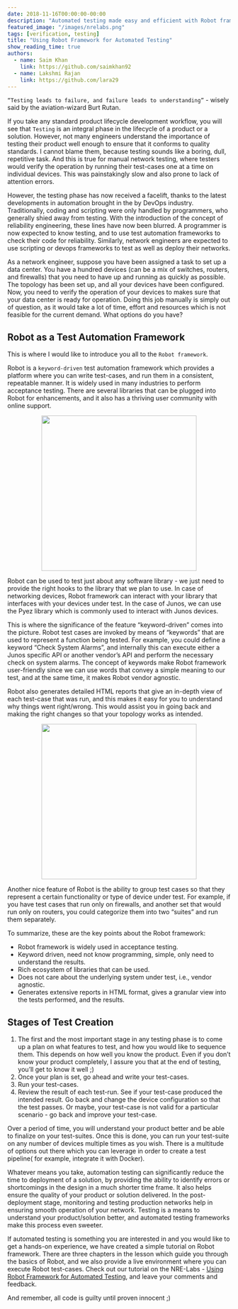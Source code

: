 ```yaml
---
date: 2018-11-16T00:00:00-00:00
description: "Automated testing made easy and efficient with Robot framework"
featured_image: "/images/nrelabs.png"
tags: [verification, testing]
title: "Using Robot Framework for Automated Testing"
show_reading_time: true
authors:
  - name: Saim Khan
    link: https://github.com/saimkhan92
  - name: Lakshmi Rajan
    link: https://github.com/lara29
---
```

`“Testing leads to failure, and failure leads to understanding”` - wisely said by the aviation-wizard Burt Rutan.

If you take any standard product lifecycle development workflow, you will see that `Testing` is an integral phase in the lifecycle of a product or a solution. However, not many engineers understand the importance of testing their product well enough to ensure that it conforms to quality standards. I cannot blame them, because testing sounds like a boring, dull, repetitive task. And this is true for manual network testing, where testers would verify the operation by running their test-cases one at a time on individual devices. This was painstakingly slow and also prone to lack of attention errors.

However, the testing phase has now received a facelift, thanks to the latest developments in automation brought in the by DevOps industry. Traditionally, coding and scripting were only handled by programmers, who generally shied away from testing. With the introduction of the concept of reliability engineering, these lines have now been blurred. A programmer is now expected to know testing, and to use test automation frameworks to check their code for reliability. Similarly, network engineers are expected to use scripting or devops frameworks to test as well as deploy their networks.

As a network engineer, suppose you have been assigned a task to set up a data center. You have a hundred devices (can be a mix of switches, routers, and firewalls) that you need to have up and running as quickly as possible. The topology has been set up, and all your devices have been configured. Now, you need to verify the operation of your devices to makes sure that your data center is ready for operation. Doing this job manually is simply out of question, as it would take a lot of time, effort and resources which is not feasible for the current demand. What options do you have?

## Robot as a Test Automation Framework
This is where I would like to introduce you all to the `Robot framework`. 

Robot is a `keyword-driven` test automation framework which provides a platform where you can write test-cases, and run them in a consistent, repeatable manner. It is widely used in many industries to perform acceptance testing. There are several libraries that can be plugged into Robot for enhancements, and it also has a thriving user community with online support.

<div style="text-align:center;"><a href="/images/robot-fwk-architecture.png"><img src="/images/robot-fwk-architecture.png" style="width: 350px;display: block;margin: 0 auto;" ></a></div>

Robot can be used to test just about any software library - we just need to provide the right hooks to the library that we plan to use. In case of networking devices, Robot framework can interact with your library that interfaces with your devices under test. In the case of Junos, we can use the Pyez library which is commonly used to interact with Junos devices.

This is where the significance of the feature “keyword-driven” comes into the picture. Robot test cases are invoked by means of “keywords” that are used to represent a function being tested. For example, you could define a keyword “Check System Alarms”, and internally this can execute either a Junos specific API or another vendor’s API and perform the necessary check on system alarms. The concept of keywords make Robot framework user-friendly since we can use words that convey a simple meaning to our test, and at the same time, it makes Robot vendor agnostic.

Robot also generates detailed HTML reports that give an in-depth view of each test-case that was run, and this makes it easy for you to understand why things went right/wrong. This would assist you in going back and making the right changes so that your topology works as intended.

<div style="text-align:center;"><a href="/images/robot-test-results.png"><img src="/images/robot-test-results.png" style="width: 350px;display: block;margin: 0 auto;" ></a></div>

Another nice feature of Robot is the ability to group test cases so that they represent a certain functionality or type of device under test. For example, if you have test cases that run only on firewalls, and another set that would run only on routers, you could categorize them into two “suites” and run them separately.

To summarize, these are the key points about the Robot framework:
+ Robot framework is widely used in acceptance testing.
+ Keyword driven, need not know programming, simple, only need to understand the results.
+ Rich ecosystem of libraries that can be used.
+ Does not care about the underlying system under test, i.e., vendor agnostic.
+ Generates extensive reports in HTML format, gives a granular view into the tests performed, and the results.

## Stages of Test Creation

1. The first and the most important stage in any testing phase is to come up a plan on what features to test, and how you would like to sequence them. This depends on how well you know the product. Even if you don’t know your product completely, I assure you that at the end of testing, you’ll get to know it well ;)
2. Once your plan is set, go ahead and write your test-cases.
3. Run your test-cases.
4. Review the result of each test-run. See if your test-case produced the intended result. Go back and change the device configuration so that the test passes. Or maybe, your test-case is not valid for a particular scenario - go back and improve your test-case.

Over a period of time, you will understand your product better and be able to finalize on your test-suites. Once this is done, you can run your test-suite on any number of devices multiple times as you wish. There is a multitude of options out there which you can leverage in order to create a test pipeline( for example, integrate it with Docker). 

Whatever means you take, automation testing can significantly reduce the time to deployment of a solution, by providing the ability to identify errors or shortcomings in the design in a much shorter time frame. It also helps ensure the quality of your product or solution delivered. In the post-deployment stage, monitoring and testing production networks help in ensuring smooth operation of your network. Testing is a means to understand your product/solution better, and automated testing frameworks make this process even sweeter.

If automated testing is something you are interested in and you would like to get a hands-on experience, we have created a simple tutorial on Robot framework. There are three chapters in the lesson which guide you through the basics of Robot, and we also provide a live environment where you can execute Robot test-cases. Check out our tutorial on the NRE-Labs - [Using Robot Framework for Automated Testing](https://labs.networkreliability.engineering/labs/?lessonId=29&lessonStage=1), and leave your comments and feedback.

And remember, all code is guilty until proven innocent ;)

